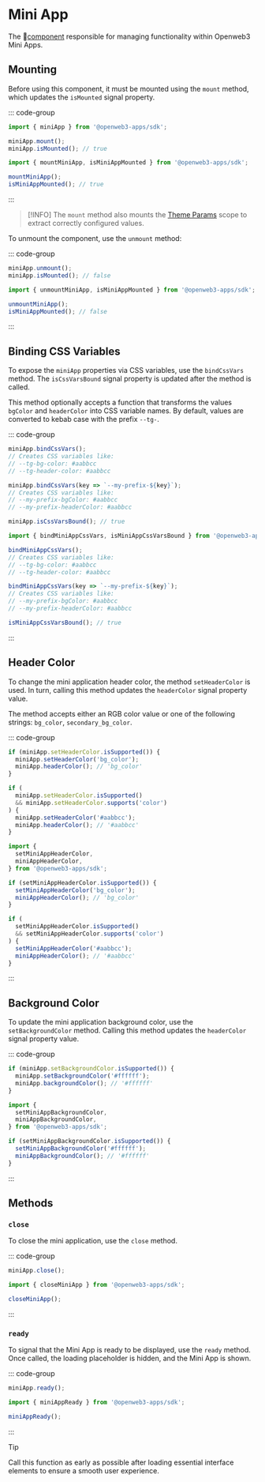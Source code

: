 # Mini App

The 💠[component](../scopes.md) responsible for managing functionality within Openweb3 Mini Apps.

## Mounting

Before using this component, it must be mounted using the `mount` method, which updates
the `isMounted` signal property.

::: code-group

```ts [Variable]
import { miniApp } from '@openweb3-apps/sdk';

miniApp.mount();
miniApp.isMounted(); // true
```

```ts [Functions]
import { mountMiniApp, isMiniAppMounted } from '@openweb3-apps/sdk';

mountMiniApp();
isMiniAppMounted(); // true
```

:::

> [!INFO]
> The `mount` method also mounts the [Theme Params](theme-params.md) scope to extract correctly
> configured values.

To unmount the component, use the `unmount` method:

::: code-group

```ts [Variable]
miniApp.unmount();
miniApp.isMounted(); // false
```

```ts [Functions]
import { unmountMiniApp, isMiniAppMounted } from '@openweb3-apps/sdk';

unmountMiniApp();
isMiniAppMounted(); // false
```

:::

## Binding CSS Variables

To expose the `miniApp` properties via CSS variables, use the `bindCssVars` method.
The `isCssVarsBound` signal property is updated after the method is called.

This method optionally accepts a function that transforms the values `bgColor` and `headerColor`
into CSS variable names. By default, values are converted to kebab case with the prefix `--tg-`.

::: code-group

```ts [Variable]
miniApp.bindCssVars();
// Creates CSS variables like:
// --tg-bg-color: #aabbcc
// --tg-header-color: #aabbcc

miniApp.bindCssVars(key => `--my-prefix-${key}`);
// Creates CSS variables like:
// --my-prefix-bgColor: #aabbcc
// --my-prefix-headerColor: #aabbcc

miniApp.isCssVarsBound(); // true
```

```ts [Functions]
import { bindMiniAppCssVars, isMiniAppCssVarsBound } from '@openweb3-apps/sdk';

bindMiniAppCssVars();
// Creates CSS variables like:
// --tg-bg-color: #aabbcc
// --tg-header-color: #aabbcc

bindMiniAppCssVars(key => `--my-prefix-${key}`);
// Creates CSS variables like:
// --my-prefix-bgColor: #aabbcc
// --my-prefix-headerColor: #aabbcc

isMiniAppCssVarsBound(); // true
```

:::

## Header Color

To change the mini application header color, the method `setHeaderColor` is used. In turn,
calling this method updates the `headerColor` signal property value.

The method accepts either an RGB color value or one of the following
strings: `bg_color`, `secondary_bg_color`.

::: code-group

```ts [Variable]
if (miniApp.setHeaderColor.isSupported()) {
  miniApp.setHeaderColor('bg_color');
  miniApp.headerColor(); // 'bg_color'
}

if (
  miniApp.setHeaderColor.isSupported()
  && miniApp.setHeaderColor.supports('color')
) {
  miniApp.setHeaderColor('#aabbcc');
  miniApp.headerColor(); // '#aabbcc'
}
```

```ts [Functions]
import {
  setMiniAppHeaderColor,
  miniAppHeaderColor,
} from '@openweb3-apps/sdk';

if (setMiniAppHeaderColor.isSupported()) {
  setMiniAppHeaderColor('bg_color');
  miniAppHeaderColor(); // 'bg_color'
}

if (
  setMiniAppHeaderColor.isSupported()
  && setMiniAppHeaderColor.supports('color')
) {
  setMiniAppHeaderColor('#aabbcc');
  miniAppHeaderColor(); // '#aabbcc'
}
```

:::

## Background Color

To update the mini application background color, use the `setBackgroundColor` method. Calling
this method updates the `headerColor` signal property value.

::: code-group

```ts [Variable]
if (miniApp.setBackgroundColor.isSupported()) {
  miniApp.setBackgroundColor('#ffffff');
  miniApp.backgroundColor(); // '#ffffff'
}
```

```ts [Functions]
import { 
  setMiniAppBackgroundColor,
  miniAppBackgroundColor,
} from '@openweb3-apps/sdk';

if (setMiniAppBackgroundColor.isSupported()) {
  setMiniAppBackgroundColor('#ffffff');
  miniAppBackgroundColor(); // '#ffffff'
}
```

:::

## Methods

### `close`

To close the mini application, use the `close` method.

::: code-group

```ts [Variable]
miniApp.close();
```

```ts [Functions]
import { closeMiniApp } from '@openweb3-apps/sdk';

closeMiniApp();
```

:::

### `ready`

To signal that the Mini App is ready to be displayed, use the `ready` method. Once called, the
loading placeholder is hidden, and the Mini App is shown.

::: code-group

```ts [Variable]
miniApp.ready();
```

```ts [Functions]
import { miniAppReady } from '@openweb3-apps/sdk';

miniAppReady();
```

:::

> [!TIP]
> Call this function as early as possible after loading essential interface elements to ensure a
> smooth user experience.